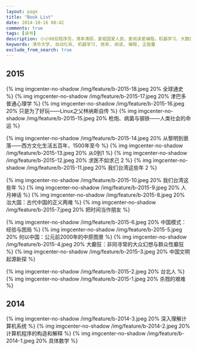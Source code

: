 ```yaml
---
layout: page
title: "Book List"
date: 2014-10-16 00:42
comments: true
tags: [读书]
description: 小小90后程序员，清本清硕，爱祖国爱人民，爱阅读爱编程。机器学习、大数据处理是工作方向，关注个人效率提升等话题。本博客是为开拓个人知识分享渠道而开，也有助于加速知识积累的内化，欢迎拍砖捧场。
keywords: 清华大学, 自动化系, 机器学习, 效率, 阅读, 编程, 正能量
exclude_from_search: true
---
```


## 2015

{% img imgcenter-no-shadow /img/feature/b-2015-18.jpeg 20% 全球通史 %}
{% img imgcenter-no-shadow /img/feature/b-2015-17.jpeg 20% 津巴多普通心理学 %}
{% img imgcenter-no-shadow /img/feature/b-2015-16.jpeg 20% 只是为了好玩——Linux之父林纳斯自传 %}
{% img imgcenter-no-shadow /img/feature/b-2015-15.jpeg 20% 枪炮、病菌与钢铁——人类社会的命运 %}

{% img imgcenter-no-shadow /img/feature/b-2015-14.jpeg 20% 从黎明到衰落——西方文化生活五百年，1500年至今 %}
{% img imgcenter-no-shadow /img/feature/b-2015-13.jpeg 20% 从0到1 %}
{% img imgcenter-no-shadow /img/feature/b-2015-12.jpeg 20% 求医不如求己 2 %}
{% img imgcenter-no-shadow /img/feature/b-2015-11.jpeg 20% 我们台湾这些年 2 %}

{% img imgcenter-no-shadow /img/feature/b-2015-10.jpeg 20% 我们台湾这些年 %}
{% img imgcenter-no-shadow /img/feature/b-2015-9.jpeg 20% 人月神话 %}
{% img imgcenter-no-shadow /img/feature/b-2015-8.jpeg 20% 治大国：古代中国的正义两难 %}
{% img imgcenter-no-shadow /img/feature/b-2015-7.jpeg 20% 把时间当作朋友 %}

{% img imgcenter-no-shadow /img/feature/b-2015-6.jpeg 20%  中国模式：经验与困局 %}
{% img imgcenter-no-shadow /img/feature/b-2015-5.jpeg 20% 何以中国：公元前2000年的中原图景 %}
{% img imgcenter-no-shadow /img/feature/b-2015-4.jpeg 20% 大癫狂：非同寻常的大众幻想与群众性癫狂 %}
{% img imgcenter-no-shadow /img/feature/b-2015-3.jpeg 20% 中国文明起源新探 %}

{% img imgcenter-no-shadow /img/feature/b-2015-2.jpeg 20% 台北人 %}
{% img imgcenter-no-shadow /img/feature/b-2015-1.jpeg 20% 杀戮的艰难 %}

## 2014

{% img imgcenter-no-shadow /img/feature/b-2014-3.jpeg 20% 深入理解计算机系统 %}
{% img imgcenter-no-shadow /img/feature/b-2014-2.jpeg 20% 计算机程序的构造和解释 %}
{% img imgcenter-no-shadow /img/feature/b-2014-1.jpeg 20% 具体数学 %}